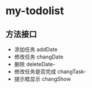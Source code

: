 # my-todolist

## 方法接口

* 添加任务
    addDate
* 修改任务
    changDate
* 删除
    deleteDate-
* 修改任务是否完成
    changTask-
* 提示框显示
    changShow